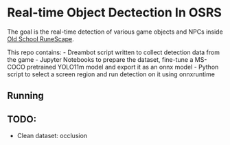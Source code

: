 # Real-time Object Dectection In OSRS

The goal is the real-time detection of various game objects and NPCs inside [Old School RuneScape](https://www.oldschool.runescape.com/).

This repo contains: 
    - Dreambot script written to collect detection data from the game
    - Jupyter Notebooks to prepare the dataset, fine-tune a MS-COCO pretrained YOLO11m model and export it as an onnx model
    - Python script to select a screen region and run detection on it using onnxruntime

## Running



## TODO:    
 - Clean dataset: occlusion 



